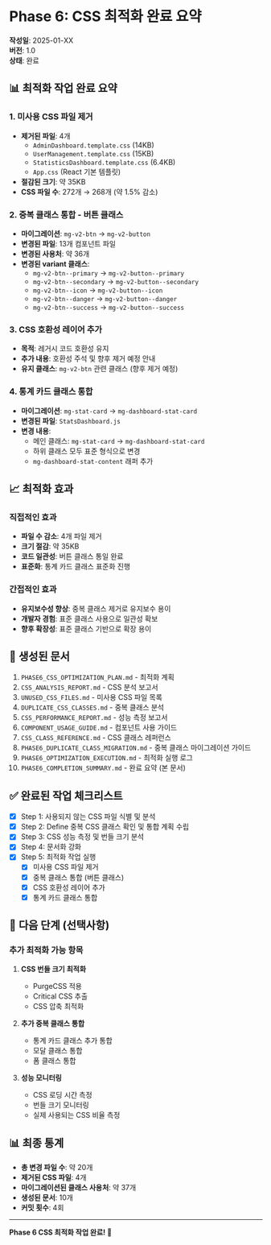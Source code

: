 # Phase 6: CSS 최적화 완료 요약

**작성일**: 2025-01-XX  
**버전**: 1.0  
**상태**: 완료

## 📊 최적화 작업 완료 요약

### 1. 미사용 CSS 파일 제거
- **제거된 파일**: 4개
  - `AdminDashboard.template.css` (14KB)
  - `UserManagement.template.css` (15KB)
  - `StatisticsDashboard.template.css` (6.4KB)
  - `App.css` (React 기본 템플릿)
- **절감된 크기**: 약 35KB
- **CSS 파일 수**: 272개 → 268개 (약 1.5% 감소)

### 2. 중복 클래스 통합 - 버튼 클래스
- **마이그레이션**: `mg-v2-btn` → `mg-v2-button`
- **변경된 파일**: 13개 컴포넌트 파일
- **변경된 사용처**: 약 36개
- **변경된 variant 클래스**:
  - `mg-v2-btn--primary` → `mg-v2-button--primary`
  - `mg-v2-btn--secondary` → `mg-v2-button--secondary`
  - `mg-v2-btn--icon` → `mg-v2-button--icon`
  - `mg-v2-btn--danger` → `mg-v2-button--danger`
  - `mg-v2-btn--success` → `mg-v2-button--success`

### 3. CSS 호환성 레이어 추가
- **목적**: 레거시 코드 호환성 유지
- **추가 내용**: 호환성 주석 및 향후 제거 예정 안내
- **유지 클래스**: `mg-v2-btn` 관련 클래스 (향후 제거 예정)

### 4. 통계 카드 클래스 통합
- **마이그레이션**: `mg-stat-card` → `mg-dashboard-stat-card`
- **변경된 파일**: `StatsDashboard.js`
- **변경 내용**:
  - 메인 클래스: `mg-stat-card` → `mg-dashboard-stat-card`
  - 하위 클래스 모두 표준 형식으로 변경
  - `mg-dashboard-stat-content` 래퍼 추가

## 📈 최적화 효과

### 직접적인 효과
- **파일 수 감소**: 4개 파일 제거
- **크기 절감**: 약 35KB
- **코드 일관성**: 버튼 클래스 통일 완료
- **표준화**: 통계 카드 클래스 표준화 진행

### 간접적인 효과
- **유지보수성 향상**: 중복 클래스 제거로 유지보수 용이
- **개발자 경험**: 표준 클래스 사용으로 일관성 확보
- **향후 확장성**: 표준 클래스 기반으로 확장 용이

## 📝 생성된 문서

1. `PHASE6_CSS_OPTIMIZATION_PLAN.md` - 최적화 계획
2. `CSS_ANALYSIS_REPORT.md` - CSS 분석 보고서
3. `UNUSED_CSS_FILES.md` - 미사용 CSS 파일 목록
4. `DUPLICATE_CSS_CLASSES.md` - 중복 클래스 분석
5. `CSS_PERFORMANCE_REPORT.md` - 성능 측정 보고서
6. `COMPONENT_USAGE_GUIDE.md` - 컴포넌트 사용 가이드
7. `CSS_CLASS_REFERENCE.md` - CSS 클래스 레퍼런스
8. `PHASE6_DUPLICATE_CLASS_MIGRATION.md` - 중복 클래스 마이그레이션 가이드
9. `PHASE6_OPTIMIZATION_EXECUTION.md` - 최적화 실행 로그
10. `PHASE6_COMPLETION_SUMMARY.md` - 완료 요약 (본 문서)

## ✅ 완료된 작업 체크리스트

- [x] Step 1: 사용되지 않는 CSS 파일 식별 및 분석
- [x] Step 2: Define 중복 CSS 클래스 확인 및 통합 계획 수립
- [x] Step 3: CSS 성능 측정 및 번들 크기 분석
- [x] Step 4: 문서화 강화
- [x] Step 5: 최적화 작업 실행
  - [x] 미사용 CSS 파일 제거
  - [x] 중복 클래스 통합 (버튼 클래스)
  - [x] CSS 호환성 레이어 추가
  - [x] 통계 카드 클래스 통합

## 🎯 다음 단계 (선택사항)

### 추가 최적화 가능 항목
1. **CSS 번들 크기 최적화**
   - PurgeCSS 적용
   - Critical CSS 추출
   - CSS 압축 최적화

2. **추가 중복 클래스 통합**
   - 통계 카드 클래스 추가 통합
   - 모달 클래스 통합
   - 폼 클래스 통합

3. **성능 모니터링**
   - CSS 로딩 시간 측정
   - 번들 크기 모니터링
   - 실제 사용되는 CSS 비율 측정

## 📊 최종 통계

- **총 변경 파일 수**: 약 20개
- **제거된 CSS 파일**: 4개
- **마이그레이션된 클래스 사용처**: 약 37개
- **생성된 문서**: 10개
- **커밋 횟수**: 4회

---

**Phase 6 CSS 최적화 작업 완료! 🎉**

